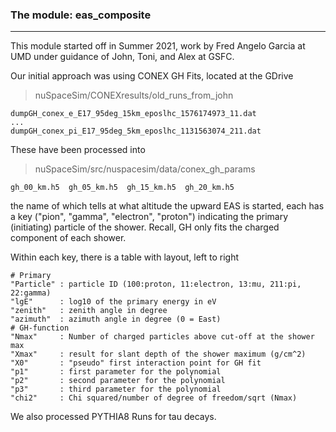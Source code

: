 ### The module: eas_composite
___
This module started off in Summer 2021, work by Fred Angelo Garcia at UMD under guidance of John, Toni, and Alex at GSFC.

Our initial approach was using CONEX GH Fits, located at the GDrive
> nuSpaceSim/CONEXresults/old_runs_from_john

```
dumpGH_conex_e_E17_95deg_15km_eposlhc_1576174973_11.dat
...
dumpGH_conex_pi_E17_95deg_5km_eposlhc_1131563074_211.dat
```

These have been processed into
> nuSpaceSim/src/nuspacesim/data/conex_gh_params
```
gh_00_km.h5  gh_05_km.h5  gh_15_km.h5  gh_20_km.h5
```
the name of which tells at what altitude the upward EAS is started, each has a key ("pion", "gamma", "electron", "proton") indicating the primary (initiating) particle of the shower. Recall, GH only fits the charged component of each shower. 

Within each key, there is a table with layout, left to right

``` 
# Primary
"Particle" : particle ID (100:proton, 11:electron, 13:mu, 211:pi, 22:gamma)
"lgE"      : log10 of the primary energy in eV
"zenith"   : zenith angle in degree
"azimuth"  : azimuth angle in degree (0 = East)
# GH-function
"Nmax"     : Number of charged particles above cut-off at the shower max
"Xmax"     : result for slant depth of the shower maximum (g/cm^2)
"X0"       : "pseudo" first interaction point for GH fit
"p1"       : first parameter for the polynomial 
"p2"       : second parameter for the polynomial 
"p3"       : third parameter for the polynomial 
"chi2"     : Chi squared/number of degree of freedom/sqrt (Nmax)
```

We also processed PYTHIA8 Runs for tau decays. 
